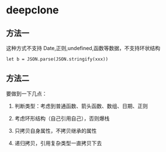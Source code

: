 # deepclone
## 方法一

这种方式不支持 Date,正则,undefined,函数等数据，不支持环状结构

```
let b = JSON.parse(JSON.stringify(xxx))
```

## 方法二

要做到一下几点：

1. 判断类型：考虑到普通函数、箭头函数、数组、日期、正则

2. 考虑环形结构（自己引用自己），否则爆栈

3. 只拷贝自身属性，不拷贝继承的属性

4. 递归拷贝，引用复杂类型一直拷贝下去


